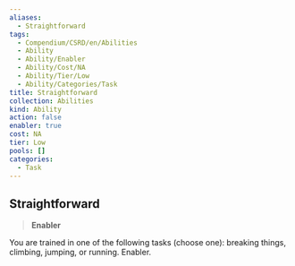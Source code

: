 ```yaml
---
aliases:
  - Straightforward
tags:
  - Compendium/CSRD/en/Abilities
  - Ability
  - Ability/Enabler
  - Ability/Cost/NA
  - Ability/Tier/Low
  - Ability/Categories/Task
title: Straightforward
collection: Abilities
kind: Ability
action: false
enabler: true
cost: NA
tier: Low
pools: []
categories:
  - Task
---
```

## Straightforward  
>**Enabler**
  
You are trained in one of the following tasks (choose one): breaking things, climbing, jumping, or running. Enabler.